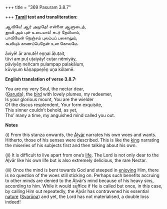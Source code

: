 +++
title = "369 Pasuram 3.8.7"

+++
**[Tamil](/definition/tamil#history "show Tamil definitions") text and transliteration:**

ஆவியே! ஆர் அமுதே! என்னை ஆளுடைத்,  
தூவி அம் புள் உடையாய்! சுடர் நேமியாய்,  
பாவியேன் நெஞ்சம் புலம்பப் பலகாலும்,  
கூவியும் காணப்பெறேன் உன கோலமே.

āviyē! ār amutē! eṉṉai āḷuṭait,  
tūvi am puḷ uṭaiyāy! cuṭar nēmiyāy,  
pāviyēṉ neñcam pulampap palakālum,  
kūviyum kāṇappeṟēṉ uṉa kōlamē.

**English translation of verse 3.8.7:**

You are my very Soul, the nectar dear,  
([Garuḍa](/definition/garuda#vaishnavism "show Garuḍa definitions")), the [bird](/definition/bird#history "show bird definitions") with lovely plumes, my redeemer,  
Is your glorious mount, You are the wielder  
Of the discus resplendent, Your form exquisite,  
This sinner couldn’t behold, as yet,  
Tho’ many a time, my anguished mind called you out.

**Notes**

\(i\) From this stanza onwards, the [Āḻvār](/definition/aḻvar#vaishnavism "show Āḻvār definitions") narrates his own woes and wants. Hitherto, those of his senses were described. This is like the [king](/definition/king#history "show king definitions") narrating the miseries of his subjects first and then talking about his own.

\(ii\) It is difficult to live apart from one’s [life](/definition/life#history "show life definitions"). The Lord is not only dear to the Āḻvār like his own life but is also extremely delicious, the rare Nectar.

\(iii\) Once the mind is bent towards God and steeped in [enjoying](/definition/enjoying#history "show enjoying definitions") Him, there is no question of the woes still sticking on. Perhaps such benefits accruing to other minds are denied to the Āḻvār’s mind because of his heavy sins, according to him. While it would suffice if He is called but once, in this case, by calling Him out repeatedly, the Āḻvār has contravened his essential [nature](/definition/nature#history "show nature definitions") ([Svarūpa](/definition/svarupa#vaishnavism "show Svarūpa definitions")) and yet, the Lord has not materialised, a double loss indeed!


